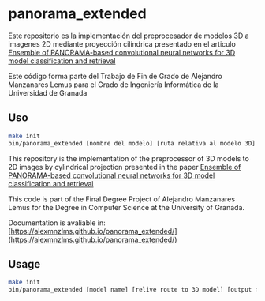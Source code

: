 # panorama_extended

Este repositorio es la implementación del preprocesador de modelos 3D a imagenes 2D mediante proyección cilíndrica presentado en el articulo [Ensemble of PANORAMA-based convolutional neural networks for 3D model classification and retrieval](https://www.sciencedirect.com/science/article/pii/S0097849317301978)

Este código forma parte del Trabajo de Fin de Grado de Alejandro Manzanares Lemus para el Grado de Ingeniería Informática de la Universidad de Granada

## Uso
```bash
make init
bin/panorama_extended [nombre del modelo] [ruta relativa al modelo 3D] [carpeta de salida PANORAMA extended] [carpeta de salida feature map]
```

This repository is the implementation of the preprocessor of 3D models to 2D images by cylindrical projection presented in the paper [Ensemble of PANORAMA-based convolutional neural networks for 3D model classification and retrieval](https://www.sciencedirect.com/science/article/pii/S0097849317301978)

This code is part of the Final Degree Project of Alejandro Manzanares Lemus for the Degree in Computer Science at the University of Granada.

Documentation is avaliable in: [https://alexmnzlms.github.io/panorama_extended/](https://alexmnzlms.github.io/panorama_extended/)

## Usage
```bash
make init
bin/panorama_extended [model name] [relive route to 3D model] [output folder PANORAMA extended] [output folder feature map]
```